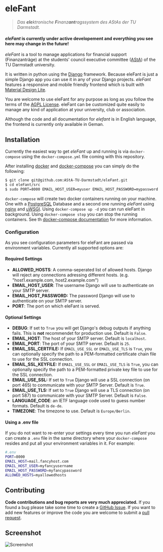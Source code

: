 # eleFant
> _Das **ele**ktronische **F**inanz**ant**ragssystem des AStAs der TU Darmstadt._

#### **_eleFant_ is currently under active developement and everything you see here may change in the future!**

*eleFant* is a tool to manage applications for financial support (Finanzanträge) at the students' council executive committee ([AStA](https://www.asta.tu-darmstadt.de)) of the TU Darmstadt university.

It is written in python using the [Django](https://www.djangoproject.com/) framework. Because eleFant is just a simple Django app you can use it in any of your Django projects. *eleFant* features a responsive and mobile friendly frontend which is built with [Material Design Lite](https://github.com/google/material-design-lite).

You are welcome to use eleFant for any purpose as long as you follow the terms of the [AGPL License](./LICENSE.md). eleFant can be customized quite easily to manage any kind of application at your university, club or association.

Although the code and all documentation for *elefant* is in English language, the frontend is currently only available in Geman.

## Installation

Currently the easiest way to get *eleFant* up and running is via `docker-compose` using the `docker-compose.yml` file coming with this repository.

After installing [docker](https://docs.docker.com/) and [docker-compose](https://docs.docker.com/compose/) you can simply do the following:
```bash
$ git clone git@github.com:AStA-TU-Darmstadt/eleFant.git
$ cd eleFant/src
$ sudo PORT=8000 EMAIL_HOST_USER=myuser EMAIL_HOST_PASSWORD=mypassword ALLOWED_HOSTS=host1.example.com,host2.example.com docker-compose up
```

`docker-compose` will create two docker containers running on your machine. One with a [PostgreSQL](https://www.postgresql.org/) Database and a second one running *eleFant* using [nginx](https://www.nginx.com/) and [uWSGI](http://uwsgi-docs.readthedocs.io/en/latest/). Using `docker-compose up -d` you can run eleFant in background. Using `docker-compose stop` you can stop the running containers. See th [docker-compose documentation](https://docs.docker.com/compose/) for more information.

### Configuration
As you see configuration parameters for eleFant are passed via environment variables. Currently all supported options are:

#### Required Settings
- **ALLOWED_HOSTS**: A comma-seperated list of allowed hosts. Django will reject any connections adressing different hosts. (e.g. "host1.example.com, host2.example.com")
- **EMAIL_HOST_USER**: The username Django will use to authenticate on your SMTP server.
- **EMAIL_HOST_PASSWORD:** The password Django will use to authenticate on your SMTP server.
- **PORT**: The port on which eleFant is served.

#### Optional Settings
- **DEBUG**: If set to `True` you will get Django's debug outputs if anything fails. This is **not** recommendet for production use. Default is `False`.
- **EMAIL_HOST**: The host of your SMTP server. Default is `localhost`.
- **EMAIL_PORT**: The port of your SMTP server. Default is `25`.
- **EMAIL_SSL_CERTFILE:** If `EMAIL_USE_SSL` or `EMAIL_USE_TLS` is `True`, you can optionally specify the path to a PEM-formatted certificate chain file to use for the SSL connection.
- **EMAIL_SSL_KEYFILE:** If `EMAIL_USE_SSL` or `EMAIL_USE_TLS` is `True`, you can optionally specify the path to a PEM-formatted private key file to use for the SSL connection.
- **EMAIL_USE_SSL:** If set to `True` Django will use a SSL connection (on port 465) to communicate with your SMTP Server. Default is `True`.
- **EMAIL_USE_TLS:** If set to `True` Django will use a TLS connection (on port 587) to communicate with your SMTP Server. Default is `False`.
- **LANGUAGE_CODE**: an IETF language code used to guess number formats. Default is `de-de`.
- **TIMEZONE**: The timezone to use. Default is `Europe/Berlin`.

#### Using a .env file
If you do not want to re-enter your settings every time you run *eleFant* you can create a `.env` file in the same directory where your `docker-compose` resides and put all your environment variables in it.
For example:

```bash
#.env
PORT=8000
EMAIL_HOST=mail.fancyhost.com
EMAIL_HOST_USER=myfancyusername
EMAIL_HOST_PASSWORD=myfancypassword
ALLOWED_HOSTS=myallowedhosts
```

## Contributing
**Code contributions and bug reports are very much appreciated.** If you found a bug please take some time to create a [GitHub Issue](https://github.com/AStA-TU-Darmstadt/EleFAnt/issues). If you want to add new features or improve the code you are welcome to submit a [pull request](https://github.com/AStA-TU-Darmstadt/EleFAnt/pulls).

## Screenshot
<img src="https://cloud.githubusercontent.com/assets/9250536/26017849/08501d9e-376c-11e7-8bda-04f5f302a351.png" alt="Screenshot"/>
